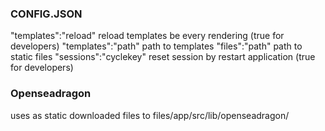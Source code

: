 ### CONFIG.JSON

 "templates":"reload"   reload templates be every rendering (true for developers)
"templates":"path"      path to templates
"files":"path"          path to static files
"sessions":"cyclekey"   reset session by restart application (true for developers)

### Openseadragon

uses as static downloaded files to files/app/src/lib/openseadragon/
